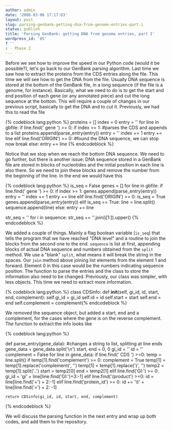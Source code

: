 ```yaml
---
author: admin
date: '2008-03-06 17:17:03'
layout: post
slug: parsing-genbank-getting-dna-from-genome-entries-part-i
status: publish
title: 'Parsing GenBank: getting DNA from genome entries, part I'
wordpress_id: '85'
? ''
: - Phase 2
---
```


Before we see how to improve the speed in our Python code (would it be
possible?), let's go back to our GenBank parsing algorithm. Last time we
saw how to extract the proteins from the CDS entries along the file.
This time we will see how to get the DNA from the file. Usually DNA
sequence is stored at the bottom of the GenBank file, in a long sequence
(if the file is a genome, for instance). Basically, what we need to do
is to get the start and end position of each gene (or any annotated
piece) and cut the long sequence at the bottom. This will require a
couple of changes in our previous script, basically to get the DNA and
to cut it. Previously, we had this to read the file 

{% codeblock lang:python %}
proteins = []
index = 0
entry = ''
for line in gbfile:
    if line.find('  gene ') >= 0:
        if index >= 1:
            #parses the CDS and appends to a list
            proteins.append(parse_entry(entry))
            entry = ''
        index += 1
        entry += line
    elif line.find('ORIGIN') >= 0:
        #found the DNA sequence, we can stop now
        break
    else:
        entry += line
		{% endcodeblock %} 

Notice
that we stop when we reach the bottom DNA sequence. We need to go
further, but there is another issue: DNA sequence stored in a GenBank
file are stored in blocks of nucleotides and the initial position in
each line is also there. So we need to join these blocks and remove the
number from the beginning of the line. In the end we would have this


{% codeblock lang:python %}
is_seq = False
genes = []
for line in gbfile:
    if line.find('  gene ') >= 0:
        if index >= 1:
            genes.append(parse_entry(entry))
            entry = ''
        index += 1
        entry += line
    elif line.find('ORIGIN') >= 0:
        is_seq = True
        genes.append(parse_entry(entry))
    elif is_seq == True:
        line = line.split()
        sequence.append(line)
    else:
        entry += line
 
str_seq = ''
for i in sequence:
    str_seq += ''.join(i[1:]).upper()
	{% endcodeblock %} 

We added
a couple of things. Mainly a flag boolean variable (`is_seq`) that tells
the program that we have reached "DNA level" and a routine to join the
blocks from the second one to the end. `sequence` is list at first,
appending blocks of actual DNA sequence and numbers obtained from the
`split` method. We use a "blank" `split`, what means it will break the
string in the spaces. Our `join` method above joining list elements from
the element 1 and forward. Element 0 in this case would be the numbers
indicating sequence position. The function to parse the entries and the
class to store the information also need to be changed. Previously, our
class was simpler, with less objects. This time we need to extract more
information. 

{% codeblock lang:python %}
class CDSinfo:
	def __init__(self, gi_id, id, start, end, complement):
		self.gi_id = gi_id 
		self.id = id 
		self.start = start 
		self.end = end 
		self.complement = complement{% endcodeblock %} 

We removed the sequence object, but added a
start, end and a complement, for the cases where the gene is on the
reverse complement. The function to extract the info looks like


{% codeblock lang:python %}

def parse_entry(gene_data):
    #changes a string to list, splitting at line ends
    gene_data = gene_data.split('\n')
    start, end = 0, 0
    gi_id = ''
    id = ''
    complement = False
    for line in gene_data:
        if line.find('  CDS  ') >=0:
            temp = line.split()
            if temp[1].find('complement') >= 0:
                complement = True
                temp[1] = temp[1].replace('complement(', '')
                temp[1] = temp[1].replace(')', '')
            temp2 = temp[1].split('..')
            start = temp2[0]
            end = temp2[1]
        elif line.find('GI:') >= 0:
            gi_id = 'gi' + line[line.find('GI:')+3:-1]
        elif line.find('/product') >=0:
            id = line[line.find('=') + 2:-1]
        elif line.find('protein_id') >= 0:
            id += '\t' + line[line.find('=') + 2: -1]
 
    return CDSinfo(gi_id, id, start, end, complement)

{% endcodeblock %}

We will discuss the parsing function in the next entry and wrap up both codes, and add them to the repository.
